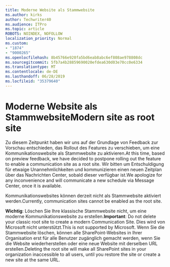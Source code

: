 ```yaml
---
title: Moderne Website als Stammwebsite
ms.author: kirks
author: Techwriter40
ms.audience: ITPro
ms.topic: article
ROBOTS: NOINDEX, NOFOLLOW
localization_priority: Normal
ms.custom:
- "1874"
- "9000265"
ms.openlocfilehash: 8b45766e920fa5bd6eab8abc6ef808ae978808dc
ms.sourcegitcommit: 5fb7a4b28859690020efdea630d03e70cc0e6334
ms.translationtype: MT
ms.contentlocale: de-DE
ms.lasthandoff: 06/28/2019
ms.locfileid: "35379640"
---
```

# <a name="modern-site-as-root-site"></a><span data-ttu-id="65409-102">Moderne Website als Stammwebsite</span><span class="sxs-lookup"><span data-stu-id="65409-102">Modern site as root site</span></span>

<span data-ttu-id="65409-103">Zu diesem Zeitpunkt haben wir uns auf der Grundlage von Feedback zur Vorschau entschieden, das Rollout des Features zu verschieben, um eine Kommunikationswebsite als Stammwebsite zu aktivieren.</span><span class="sxs-lookup"><span data-stu-id="65409-103">At this time, based on preview feedback, we have decided to postpone rolling out the feature to enable a communication site as a root site.</span></span> <span data-ttu-id="65409-104">Wir bitten um Entschuldigung für etwaige Unannehmlichkeiten und kommunizieren einen neuen Zeitplan über das Nachrichten Center, sobald dieser verfügbar ist.</span><span class="sxs-lookup"><span data-stu-id="65409-104">We apologize for any inconvenience and will communicate a new schedule via Message Center, once it is available.</span></span>

<span data-ttu-id="65409-105">Kommunikationswebsites können derzeit nicht als Stammwebsite aktiviert werden.</span><span class="sxs-lookup"><span data-stu-id="65409-105">Currently, communication sites cannot be enabled as the root site.</span></span>

<span data-ttu-id="65409-106">**Wichtig**: Löschen Sie Ihre klassische Stammwebsite nicht, um eine moderne Kommunikationswebsite zu erstellen.</span><span class="sxs-lookup"><span data-stu-id="65409-106">**Important**: Do not delete your classic root site to create a modern Communication Site.</span></span> <span data-ttu-id="65409-107">Dies wird von Microsoft nicht unterstützt.</span><span class="sxs-lookup"><span data-stu-id="65409-107">This is not supported by Microsoft.</span></span> <span data-ttu-id="65409-108">Wenn Sie die Stammwebsite löschen, können alle SharePoint-Websites in Ihrer Organisation erst für alle Benutzer zugänglich gemacht werden, wenn Sie die Website wiederherstellen oder eine neue Website mit derselben URL erstellen.</span><span class="sxs-lookup"><span data-stu-id="65409-108">Deleting the root site will make all SharePoint sites in your organization inaccessible to all users, until you restore the site or create a new site at the same URL.</span></span>

